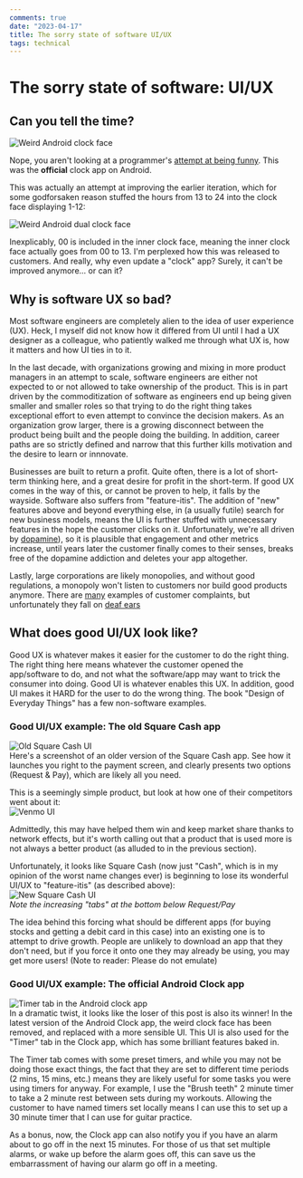 ```yaml
---
comments: true
date: "2023-04-17"
title: The sorry state of software UI/UX
tags: technical 
---
```


# The sorry state of software: UI/UX

## Can you tell the time?
![Weird Android clock face](https://github.com/IngridMorstrad/IngridMorstrad.github.io/blob/mainline/static/assets/images/android%20alarm.png?raw=true)

Nope, you aren't looking at a programmer's [attempt at being funny](https://techcrunch.com/gallery/worst-volume-controls/). This was the **official** clock app on Android.

This was actually an attempt at improving the earlier iteration, which for some godforsaken reason stuffed the hours from 13 to 24 into the clock face displaying 1-12:

![Weird Android dual clock face](https://github.com/IngridMorstrad/IngridMorstrad.github.io/blob/mainline/static/assets/images/ClockApp.jpeg?raw=true)

Inexplicably, 00 is included in the inner clock face, meaning the inner clock face actually goes from 00 to 13. I'm perplexed how this was released to customers. And really, why even update a "clock" app? Surely, it can't be improved anymore... or can it?

## Why is software UX so bad?
Most software engineers are completely alien to the idea of user experience (UX). Heck, I myself did not know how it differed from UI until I had a UX designer as a colleague, who patiently walked me through what UX is, how it matters and how UI ties in to it.

In the last decade, with organizations growing and mixing in more product managers in an attempt to scale, software engineers are either not expected to or not allowed to take ownership of the product. This is in part driven by the commoditization of software as engineers end up being given smaller and smaller roles so that trying to do the right thing takes exceptional effort to even attempt to convince the decision makers. As an organization grow larger, there is a growing disconnect between the product being built and the people doing the building. In addition, career paths are so strictly defined and narrow that this further kills motivation and the desire to learn or innnovate. 

Businesses are built to return a profit. Quite often, there is a lot of short-term thinking here, and a great desire for profit in the short-term. If good UX comes in the way of this, or cannot be proven to help, it falls by the wayside. Software also suffers from "feature-itis". The addition of "new" features above and beyond everything else, in (a usually futile) search for new business models, means the UI is further stuffed with unnecessary features in the hope the customer clicks on it. Unfortunately, we're all driven by [dopamine](https://www.ashwinmenon.com/posts/thoughts/2016-08-22-love-drugs-and-rock-n-roll/)), so it is plausible that engagement and other metrics increase, until years later the customer finally comes to their senses, breaks free of the dopamine addiction and deletes your app altogether.

Lastly, large corporations are likely monopolies, and without good regulations, a monopoly won't listen to customers nor build good products anymore. There are [many](https://www.reddit.com/r/GooglePixel/comments/qk2xzd/am_i_the_only_one_a_little_annoyed_clicking_the/) examples of customer complaints, but unfortunately they fall on [deaf ears](https://issuetracker.google.com/issues/194080895?pli=1) 

## What does good UI/UX look like?
Good UX is whatever makes it easier for the customer to do the right thing. The right thing here means whatever the customer opened the app/software to do, and not what the software/app may want to trick the consumer into doing. Good UI is whatever enables this UX. In addition, good UI makes it HARD for the user to do the wrong thing. The book "Design of Everyday Things" has a few non-software examples.

### Good UI/UX example: The old Square Cash app
![Old Square Cash UI](https://github.com/IngridMorstrad/IngridMorstrad.github.io/blob/mainline/static/assets/images/squareCashOld.png?raw=true)  
Here's a screenshot of an older version of the Square Cash app. See how it launches you right to the payment screen, and clearly presents two options (Request & Pay), which are likely all you need.
  
This is a seemingly simple product, but look at how one of their competitors went about it:  
![Venmo UI](https://github.com/IngridMorstrad/IngridMorstrad.github.io/blob/mainline/static/assets/images/venmoUI.png?raw=true)

Admittedly, this may have helped them win and keep market share thanks to network effects, but it's worth calling out that a product that is used more is not always a better product (as alluded to in the previous section).

Unfortunately, it looks like Square Cash (now just "Cash", which is in my opinion of the worst name changes ever) is beginning to lose its wonderful UI/UX to "feature-itis" (as described above):  
![New Square Cash UI](https://github.com/IngridMorstrad/IngridMorstrad.github.io/blob/mainline/static/assets/images/newSquareCash.jpeg?raw=true)  
_Note the increasing "tabs" at the bottom below Request/Pay_

The idea behind this forcing what should be different apps (for buying stocks and getting a debit card in this case) into an existing one is to attempt to drive growth. People are unlikely to download an app that they don't need, but if you force it onto one they may already be using, you may get more users! (Note to reader: Please do not emulate)

### Good UI/UX example: The official Android Clock app
![Timer tab in the Android clock app](https://github.com/IngridMorstrad/IngridMorstrad.github.io/blob/mainline/static/assets/images/timer.jpeg)  
In a dramatic twist, it looks like the loser of this post is also its winner! In the latest version of the Android Clock app, the weird clock face has been removed, and replaced with a more sensible UI. This UI is also used for the "Timer" tab in the Clock app, which has some brilliant features baked in.  

The Timer tab comes with some preset timers, and while you may not be doing those exact things, the fact that they are set to different time periods (2 mins, 15 mins, etc.) means they are likely useful for some tasks you were using timers for anyway. For example, I use the "Brush teeth" 2 minute timer to take a 2 minute rest between sets during my workouts. Allowing the customer to have named timers set locally means I can use this to set up a 30 minute timer that I can use for guitar practice.

As a bonus, now, the Clock app can also notify you if you have an alarm about to go off in the next 15 minutes. For those of us that set multiple alarms, or wake up before the alarm goes off, this can save us the embarrassment of having our alarm go off in a meeting.
